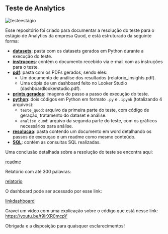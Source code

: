 ## Teste de Analytics

![testeestágio](https://github.com/user-attachments/assets/da27f97b-dd2d-4e88-9cbb-f109f452f6e9)


Esse repositório foi criado para documentar a resolução do teste para o estágio de Analytics da empresa Quod, e está estruturado da seguinte forma: 

- **[datasets](datasets/)**: pasta com os datasets gerados em Python durante a execução do teste. 
- **[instrucoes](instrucoes/)**: contém o documento recebido via e-mail com as instruções para o teste. 
- **[pdf](PDF/)**: pasta com os PDFs gerados, sendo eles: 
  - Um documento de análise dos resultados (relatorio_insights.pdf).
  - Uma cópia de um dashboard feito no Looker Studio (dashboardlookerstudio.pdf).  
- **[prints gerados](prints%20gerados/)**: imagens do passo a passo de execução do teste. 
- **[python](Python/)**: dois códigos em Python em formato `.py` e `.ipynb` (totalizando 4 arquivos): 
  - `teste_quod`: arquivo da primeira parte do teste, com código de geração, tratamento do dataset e análise.
  - `analise_quod`: arquivo da segunda parte do teste, com os gráficos necessários para análise. 
- **[resolucao](resolucao/)**: pasta contendo um documento em word detalhando os passos de execuçao e um readme como mesmo conteúdo.
- **[SQL](SQL/)**: contém as consultas SQL realizadas.


Uma conclusão detalhada sobre a resolução do teste se encontra aqui:

[readme](resolucao/)

Relatório com até 300 palavras:

[relatorio](PDF/relatorio_insights.pdf)

O dashboard pode ser acessado por esse link: 

[linkdashboard](https://lookerstudio.google.com/reporting/03fd562f-f4d0-4d37-baf4-b1289cad6972)

Gravei um vídeo com uma explicação sobre o código que está nesse link: https://youtu.be/t9IrXR0mcpY



Obrigada e a disposição para quaisquer esclarecimentos!
